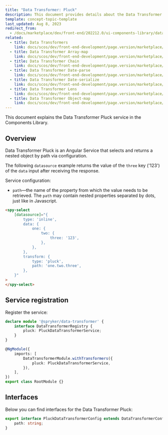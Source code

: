 ```yaml
---
title: "Data Transformer: Pluck"
description: This document provides details about the Data Transformer Pluck service in the Components Library.
template: concept-topic-template
last_updated: Aug 8, 2023
redirect_from:
  - /docs/marketplace/dev/front-end/202212.0/ui-components-library/data-transformers/data-transformer-pluck.html
related:
  - title: Data Transformers
    link: docs/scos/dev/front-end-development/page.version/marketplace/ui-components-library/data-transformers/data-transformers.html
  - title: Data Transformer Array-map
    link: docs/scos/dev/front-end-development/page.version/marketplace/ui-components-library/data-transformers/data-transformer-array-map.html
  - title: Data Transformer Chain
    link: docs/scos/dev/front-end-development/page.version/marketplace/ui-components-library/data-transformers/data-transformer-chain.html
  - title: Data Transformer Date-parse
    link: docs/scos/dev/front-end-development/page.version/marketplace/ui-components-library/data-transformers/data-transformer-date-parse.html
  - title: Data Transformer Date-serialize
    link: docs/scos/dev/front-end-development/page.version/marketplace/ui-components-library/data-transformers/data-transformer-date-serialize.html
  - title: Data Transformer Lens
    link: docs/scos/dev/front-end-development/page.version/marketplace/ui-components-library/data-transformers/data-transformer-lens.html
  - title: Data Transformer Object-map
    link: docs/scos/dev/front-end-development/page.version/marketplace/ui-components-library/data-transformers/data-transformer-object-map.html
---
```


This document explains the Data Transformer Pluck service in the Components Library.

## Overview

Data Transformer Pluck is an Angular Service that selects and returns a nested object by path via configuration.

The following `datasource` example returns the value of the `three` key ('123') of the `data` input after receiving the response.

Service configuration:

- `path`—the name of the property from which the value needs to be retrieved. The `path` may contain nested properties separated by dots, just like in Javascript.

```html
<spy-select
    [datasource]="{
        type: 'inline',
        data: {
            one: {
                two: {
                    three: '123',  
                },
            },
        },
        transform: {
            type: 'pluck',
            path: 'one.two.three',
        },
    }"
>
</spy-select>
```

## Service registration

Register the service:

```ts
declare module '@spryker/data-transformer' {
    interface DataTransformerRegistry {
        pluck: PluckDataTransformerService;
    }
}

@NgModule({
    imports: [
        DataTransformerModule.withTransformers({
            pluck: PluckDataTransformerService,
        }),
    ],
})
export class RootModule {}
```

## Interfaces

Below you can find interfaces for the Data Transformer Pluck:

```ts
export interface PluckDataTransformerConfig extends DataTransformerConfig {
    path: string;
}
```

